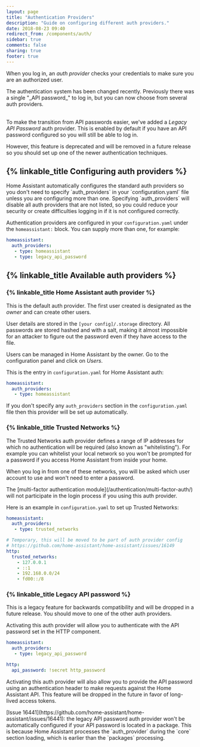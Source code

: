 ```yaml
---
layout: page
title: "Authentication Providers"
description: "Guide on configuring different auth providers."
date: 2018-08-23 09:40
redirect_from: /components/auth/
sidebar: true
comments: false
sharing: true
footer: true
---
```


When you log in, an _auth provider_ checks your credentials to make sure you are an authorized user.

<p class='note'>
The authentication system has been changed recently. Previously there was a single "_API password_" to log in, but you can now choose from several auth providers.<br/> <br/> 

To make the transition from API passwords easier, we've added a _Legacy API Password_ auth provider. This is enabled by default if you have an API password configured so you will still be able to log in.

However, this feature is deprecated and will be removed in a future release so you should set up one of the newer authentication techniques.
</p>

## {% linkable_title Configuring auth providers %}

<p class='note warning'>
Home Assistant automatically configures the standard auth providers so you don't need to specify `auth_providers` in your `configuration.yaml` file unless you are configuring more than one. Specifying `auth_providers` will disable all auth providers that are not listed, so you could  reduce your security or create difficulties logging in if it is not configured correctly.
</p>


Authentication providers are configured in your `configuration.yaml` under the `homeassistant:` block. You can supply more than one, for example:

```yaml
homeassistant:
  auth_providers:
   - type: homeassistant
   - type: legacy_api_password
```

## {% linkable_title Available auth providers %}

### {% linkable_title Home Assistant auth provider %}

This is the default auth provider. The first user created is designated as the _owner_ and can create other users.

User details are stored in the `[your config]/.storage`  directory. All passwords are stored hashed and with a salt, making it almost impossible for an attacker to figure out the password even if they have access to the file.

Users can be managed in Home Assistant by the owner. Go to the configuration panel and click on _Users_.

This is the entry in `configuration.yaml` for Home Assistant auth:

```yaml
homeassistant:
  auth_providers:
   - type: homeassistant
```

If you don't specify any `auth_providers` section in the `configuration.yaml` file then this provider will be set up automatically.

### {% linkable_title Trusted Networks %}

The Trusted Networks auth provider defines a range of IP addresses for which no authentication will be required (also known as "whitelisting"). For example you can whitelist your local network so  you won't be prompted for a password if you access Home Assistant from inside your home. 

When you log in from one of these networks, you will be asked which user account to use and won't need to enter a password.

<p class='note info'>
The [multi-factor authentication module](/authentication/multi-factor-auth/) will not participate in the login process if you using this auth provider.
</p>

Here is an example in `configuration.yaml` to set up Trusted Networks:

```yaml
homeassistant:
  auth_providers:
   - type: trusted_networks

# Temporary, this will be moved to be part of auth provider config
# https://github.com/home-assistant/home-assistant/issues/16149
http:
  trusted_networks:
    - 127.0.0.1
    - ::1
    - 192.168.0.0/24
    - fd00::/8
```

### {% linkable_title Legacy API password %}

<p class='note warning'>
This is a legacy feature for backwards compatibility and will be dropped in a future release. You should move to one of the other auth providers.
</p>

Activating this auth provider will allow you to authenticate with the API password set in the HTTP component.

```yaml
homeassistant:
  auth_providers:
   - type: legacy_api_password

http:
  api_password: !secret http_password
```

Activating this auth provider will also allow you to provide the API password using an authentication header to make requests against the Home Assistant API. This feature will be dropped in the future in favor of long-lived access tokens.

<p class='note warning'>
[Issue 16441](https://github.com/home-assistant/home-assistant/issues/16441): the legacy API password auth provider won't be automatically configured if your API password is located in a package. This is because Home Assistant processes the `auth_provider` during the `core` section loading, which is earlier than the `packages` processing.
</p>
